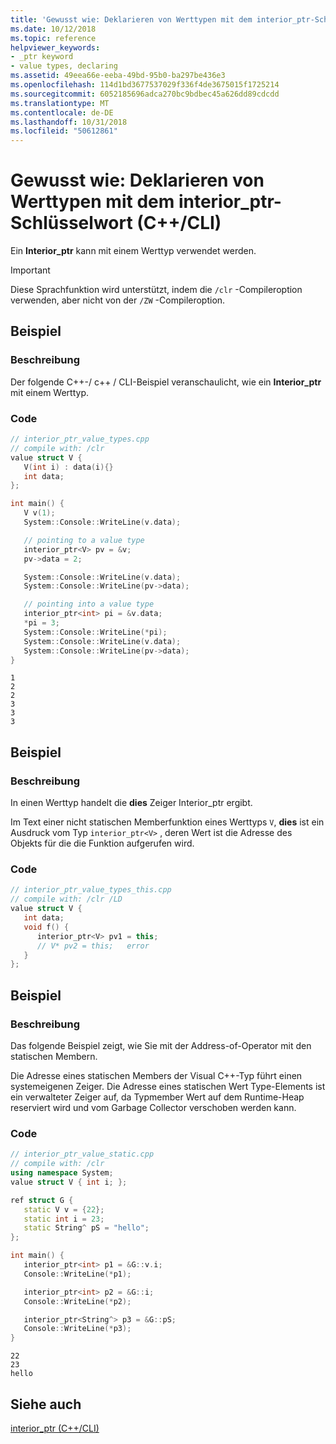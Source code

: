 ```yaml
---
title: 'Gewusst wie: Deklarieren von Werttypen mit dem interior_ptr-Schlüsselwort (C++/CLI)'
ms.date: 10/12/2018
ms.topic: reference
helpviewer_keywords:
- _ptr keyword
- value types, declaring
ms.assetid: 49eea66e-eeba-49bd-95b0-ba297be436e3
ms.openlocfilehash: 114d1bd3677537029f336f4de3675015f1725214
ms.sourcegitcommit: 6052185696adca270bc9bdbec45a626dd89cdcdd
ms.translationtype: MT
ms.contentlocale: de-DE
ms.lasthandoff: 10/31/2018
ms.locfileid: "50612861"
---
```

# <a name="how-to-declare-value-types-with-the-interiorptr-keyword-ccli"></a>Gewusst wie: Deklarieren von Werttypen mit dem interior_ptr-Schlüsselwort (C++/CLI)

Ein **Interior_ptr** kann mit einem Werttyp verwendet werden.

> [!IMPORTANT]
> Diese Sprachfunktion wird unterstützt, indem die `/clr` -Compileroption verwenden, aber nicht von der `/ZW` -Compileroption.

## <a name="example"></a>Beispiel

### <a name="description"></a>Beschreibung

Der folgende C++-/ c++ / CLI-Beispiel veranschaulicht, wie ein **Interior_ptr** mit einem Werttyp.

### <a name="code"></a>Code

```cpp
// interior_ptr_value_types.cpp
// compile with: /clr
value struct V {
   V(int i) : data(i){}
   int data;
};

int main() {
   V v(1);
   System::Console::WriteLine(v.data);

   // pointing to a value type
   interior_ptr<V> pv = &v;
   pv->data = 2;

   System::Console::WriteLine(v.data);
   System::Console::WriteLine(pv->data);

   // pointing into a value type
   interior_ptr<int> pi = &v.data;
   *pi = 3;
   System::Console::WriteLine(*pi);
   System::Console::WriteLine(v.data);
   System::Console::WriteLine(pv->data);
}
```

```Output
1
2
2
3
3
3
```

## <a name="example"></a>Beispiel

### <a name="description"></a>Beschreibung

In einen Werttyp handelt die **dies** Zeiger Interior_ptr ergibt.

Im Text einer nicht statischen Memberfunktion eines Werttyps `V`, **dies** ist ein Ausdruck vom Typ `interior_ptr<V>` , deren Wert ist die Adresse des Objekts für die die Funktion aufgerufen wird.

### <a name="code"></a>Code

```cpp
// interior_ptr_value_types_this.cpp
// compile with: /clr /LD
value struct V {
   int data;
   void f() {
      interior_ptr<V> pv1 = this;
      // V* pv2 = this;   error
   }
};
```

## <a name="example"></a>Beispiel

### <a name="description"></a>Beschreibung

Das folgende Beispiel zeigt, wie Sie mit der Address-of-Operator mit den statischen Membern.

Die Adresse eines statischen Members der Visual C++-Typ führt einen systemeigenen Zeiger.  Die Adresse eines statischen Wert Type-Elements ist ein verwalteter Zeiger auf, da Typmember Wert auf dem Runtime-Heap reserviert wird und vom Garbage Collector verschoben werden kann.

### <a name="code"></a>Code

```cpp
// interior_ptr_value_static.cpp
// compile with: /clr
using namespace System;
value struct V { int i; };

ref struct G {
   static V v = {22};
   static int i = 23;
   static String^ pS = "hello";
};

int main() {
   interior_ptr<int> p1 = &G::v.i;
   Console::WriteLine(*p1);

   interior_ptr<int> p2 = &G::i;
   Console::WriteLine(*p2);

   interior_ptr<String^> p3 = &G::pS;
   Console::WriteLine(*p3);
}
```

```Output
22
23
hello
```

## <a name="see-also"></a>Siehe auch

[interior_ptr (C++/CLI)](../windows/interior-ptr-cpp-cli.md)